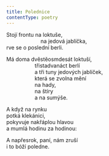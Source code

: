 ```yaml
---
title: Polednice
contentType: poetry
---
```


Stojí frontu na loktuše,  
                       na jedová jablíčka,  
rve se o poslední berli.

Má doma dvěstěosmdesát loktuší,  
                   třistadvanáct berlí  
                   a tři tuny jedových jablíček,  
                   která se zvolna mění  
                   na hady,  
                   na štíry  
                   a na sumýše.

A když na rynku  
potká klekánici,  
pokyvuje nakřáplou hlavou  
a mumlá hodinu za hodinou:

A napřesrok, paní, nám zruší  
i to bóží poledne.

